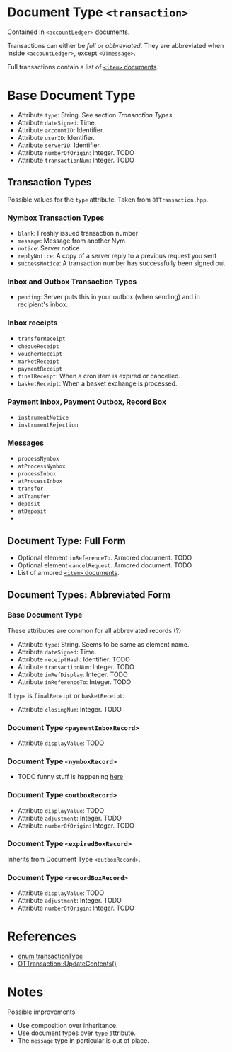 # Document Type `<transaction>`


Contained in [`<accountLedger>` documents](accountLedger.md).

Transactions can either be _full_ or _abbreviated_. They are abbreviated when
inside `<accountLedger>`, except `<OTmessage>`.

Full transactions contain a list of [`<item>` documents](item.md).

# Base Document Type

* Attribute `type`: String. See section _Transaction Types_.
* Attribute `dateSigned`: Time.
* Attribute `accountID`: Identifier.
* Attribute `userID`: Identifier.
* Attribute `serverID`: Identifier.
* Attribute `numberOfOrigin`: Integer. TODO
* Attribute `transactionNum`: Integer. TODO

## Transaction Types

Possible values for the `type` attribute. Taken from `OTTransaction.hpp`.

### Nymbox Transaction Types

* `blank`: Freshly issued transaction number
* `message`: Message from another Nym
* `notice`: Server notice
* `replyNotice`: A copy of a server reply to a previous request you sent
* `successNotice`: A transaction number has successfully been signed out

### Inbox and Outbox Transaction Types

* `pending`: Server puts this in your outbox (when sending) and in recipient's
    inbox.

### Inbox receipts

* `transferReceipt`
* `chequeReceipt`
* `voucherReceipt`
* `marketReceipt`
* `paymentReceipt`
* `finalReceipt`: When a cron item is expired or cancelled.
* `basketReceipt`: When a basket exchange is processed.

### Payment Inbox, Payment Outbox, Record Box

* `instrumentNotice`
* `instrumentRejection`

### Messages

* `processNymbox`
* `atProcessNymbox`
* `processInbox`
* `atProcessInbox`
* `transfer`
* `atTransfer`
* `deposit`
* `atDeposit`
*


## Document Type: Full Form

* Optional element `inReferenceTo`. Armored document. TODO
* Optional element `cancelRequest`. Armored document. TODO
* List of armored [`<item>` documents](item.md).


## Document Types: Abbreviated Form

### Base Document Type

These attributes are common for all abbreviated records (?)

* Attribute `type`: String. Seems to be same as element name.
* Attribute `dateSigned`: Time.
* Attribute `receiptHash`: Identifier. TODO
* Attribute `transactionNum`: Integer. TODO
* Attribute `inRefDisplay`: Integer. TODO
* Attribute `inReferenceTo`: Integer. TODO

If `type` is `finalReceipt` or `basketReceipt`:

* Attribute `closingNum`: Integer. TODO

### Document Type `<paymentInboxRecord>`

* Attribute `displayValue`: TODO

### Document Type `<nymboxRecord>`

* TODO funny stuff is happening
    [here](https://github.com/Open-Transactions/opentxs/blob/63fcfb34c406e83d89b903ffe3c217f01614f445/src/core/OTTransaction.cpp#L4971)

### Document Type `<outboxRecord>`

* Attribute `displayValue`: TODO
* Attribute `adjustment`: Integer. TODO
* Attribute `numberOfOrigin`: Integer. TODO

### Document Type `<expiredBoxRecord>`

Inherits from Document Type `<outboxRecord>`.

### Document Type `<recordBoxRecord>`

* Attribute `displayValue`: TODO
* Attribute `adjustment`: Integer. TODO
* Attribute `numberOfOrigin`: Integer. TODO


# References

* [enum transactionType](https://github.com/Open-Transactions/opentxs/blob/682fd05f/include/opentxs/core/OTTransaction.hpp#L450)
* [OTTransaction::UpdateContents()](https://github.com/Open-Transactions/opentxs/blob/682fd05f/src/core/OTTransaction.cpp#L4352)

# Notes

Possible improvements

* Use composition over inheritance.
* Use document types over `type` attribute.
* The `message` type in particular is out of place.

